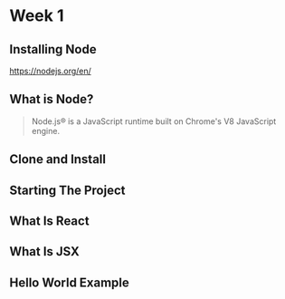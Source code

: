 # Week 1

## Installing Node
https://nodejs.org/en/

## What is Node?
> Node.js® is a JavaScript runtime built on Chrome's V8 JavaScript engine.

## Clone and Install

## Starting The Project

## What Is React

## What Is JSX

## Hello World Example
